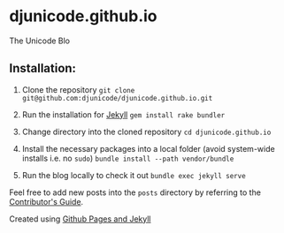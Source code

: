 # djunicode.github.io
The Unicode Blo

## Installation:

1. Clone the repository
``git clone git@github.com:djunicode/djunicode.github.io.git``

2. Run the installation for [Jekyll](https://jekyllrb.com/docs/quickstart)
``gem install rake bundler``

3. Change directory into the cloned repository
``cd djunicode.github.io``

4. Install the necessary packages into a local folder (avoid system-wide installs i.e. no `sudo`)
``bundle install --path vendor/bundle``

5. Run the blog locally to check it out
``bundle exec jekyll serve``

Feel free to add new posts into the `posts` directory by referring to the [Contributor's Guide](https://djunicode.github.io/2018-06-07-contributors-guide.markdown).

Created using [Github Pages and Jekyll](https://help.github.com/articles/using-jekyll-as-a-static-site-generator-with-github-pages/)
